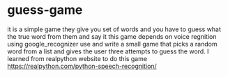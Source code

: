 # guess-game
it is a simple game 
they give you set of words and you have to guess what the true word from them and say it
this game depends on voice regnition using google_recognizer
use and write a small game that picks a random word from a list and gives the user three attempts to guess the word.
I learned from realpython website to do this game
https://realpython.com/python-speech-recognition/
